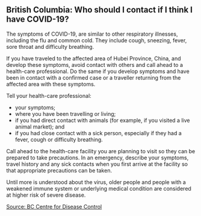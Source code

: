 ## British Columbia: Who should I contact if I think I have COVID-19?

The symptoms of COVID-19, are similar to other respiratory illnesses, including the flu and common cold. They include cough, sneezing, fever, sore throat and difficulty breathing.

If you have traveled to the affected area of Hubei Province, China, and develop these symptoms, avoid contact with others and call ahead to a health-care professional. Do the same if you develop symptoms and have been in contact with a confirmed case or a traveller returning from the affected area with these symptoms.

Tell your health-care professional:

- your symptoms;
- where you have been travelling or living;
- if you had direct contact with animals (for example, if you visited a live animal market); and
- if you had close contact with a sick person, especially if they had a fever, cough or difficulty breathing.

Call ahead to the health-care facility you are planning to visit so they can be prepared to take precautions. In an emergency, describe your symptoms, travel history and any sick contacts when you first arrive at the facility so that appropriate precautions can be taken.

Until more is understood about the virus, older people and people with a weakened immune system or underlying medical condition are considered at higher risk of severe disease.

[Source: BC Centre for Disease Control](<http://www.bccdc.ca/health-info/diseases-conditions/coronavirus-(novel)#Information--about--the--virus>)
